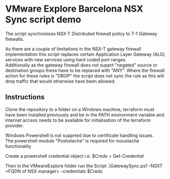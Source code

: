 # VMware Explore Barcelona NSX Sync script demo
The script synchronises NSX-T Distributed firewall policy to T-1 Gateway firewalls.  

As there are a couple of limitations in the NSX-T gateway firewall implementation this script replaces certain Application Layer Gateway (ALG) services with new services using hard coded port ranges.  
Additionally as the gateway firewall does not supprt "negated" source or destination groups these have to be replaced with "ANY". Where the firewall action for these rules is "DROP" the script does not sync the rule as this will drop traffic that would otherwise have been allowed.  

## Instructions  

Clone the repository to a folder on a Windows machine, terraform must have been installed previously and be in the PATH environment variable and internet access needs to be available for initialisation of the terraform provider.  

Windows Powershell is not supprted due to certificate handling issues.  
The powershell module "Poshstache" is required for moustache functionality

Create a powershell credential object i.e. $Creds = Get-Credential  

Then in the VMwareExplore folder run the Script  .\GatewaySync.ps1 -NSXT \<FQDN of NSX manager\> -credentials $Creds
